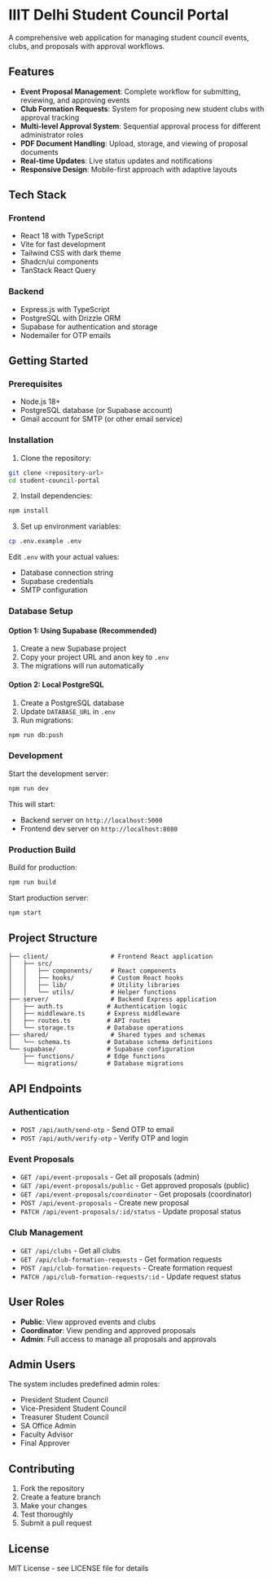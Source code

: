 # IIIT Delhi Student Council Portal

A comprehensive web application for managing student council events, clubs, and proposals with approval workflows.

## Features

- **Event Proposal Management**: Complete workflow for submitting, reviewing, and approving events
- **Club Formation Requests**: System for proposing new student clubs with approval tracking
- **Multi-level Approval System**: Sequential approval process for different administrator roles
- **PDF Document Handling**: Upload, storage, and viewing of proposal documents
- **Real-time Updates**: Live status updates and notifications
- **Responsive Design**: Mobile-first approach with adaptive layouts

## Tech Stack

### Frontend
- React 18 with TypeScript
- Vite for fast development
- Tailwind CSS with dark theme
- Shadcn/ui components
- TanStack React Query

### Backend
- Express.js with TypeScript
- PostgreSQL with Drizzle ORM
- Supabase for authentication and storage
- Nodemailer for OTP emails

## Getting Started

### Prerequisites

- Node.js 18+ 
- PostgreSQL database (or Supabase account)
- Gmail account for SMTP (or other email service)

### Installation

1. Clone the repository:
```bash
git clone <repository-url>
cd student-council-portal
```

2. Install dependencies:
```bash
npm install
```

3. Set up environment variables:
```bash
cp .env.example .env
```

Edit `.env` with your actual values:
- Database connection string
- Supabase credentials
- SMTP configuration

### Database Setup

#### Option 1: Using Supabase (Recommended)

1. Create a new Supabase project
2. Copy your project URL and anon key to `.env`
3. The migrations will run automatically

#### Option 2: Local PostgreSQL

1. Create a PostgreSQL database
2. Update `DATABASE_URL` in `.env`
3. Run migrations:
```bash
npm run db:push
```

### Development

Start the development server:
```bash
npm run dev
```

This will start:
- Backend server on `http://localhost:5000`
- Frontend dev server on `http://localhost:8080`

### Production Build

Build for production:
```bash
npm run build
```

Start production server:
```bash
npm start
```

## Project Structure

```
├── client/                 # Frontend React application
│   ├── src/
│   │   ├── components/     # React components
│   │   ├── hooks/          # Custom React hooks
│   │   ├── lib/            # Utility libraries
│   │   └── utils/          # Helper functions
├── server/                 # Backend Express application
│   ├── auth.ts            # Authentication logic
│   ├── middleware.ts      # Express middleware
│   ├── routes.ts          # API routes
│   └── storage.ts         # Database operations
├── shared/                 # Shared types and schemas
│   └── schema.ts          # Database schema definitions
└── supabase/              # Supabase configuration
    ├── functions/         # Edge functions
    └── migrations/        # Database migrations
```

## API Endpoints

### Authentication
- `POST /api/auth/send-otp` - Send OTP to email
- `POST /api/auth/verify-otp` - Verify OTP and login

### Event Proposals
- `GET /api/event-proposals` - Get all proposals (admin)
- `GET /api/event-proposals/public` - Get approved proposals (public)
- `GET /api/event-proposals/coordinator` - Get proposals (coordinator)
- `POST /api/event-proposals` - Create new proposal
- `PATCH /api/event-proposals/:id/status` - Update proposal status

### Club Management
- `GET /api/clubs` - Get all clubs
- `GET /api/club-formation-requests` - Get formation requests
- `POST /api/club-formation-requests` - Create formation request
- `PATCH /api/club-formation-requests/:id` - Update request status

## User Roles

- **Public**: View approved events and clubs
- **Coordinator**: View pending and approved proposals
- **Admin**: Full access to manage all proposals and approvals

## Admin Users

The system includes predefined admin roles:
- President Student Council
- Vice-President Student Council  
- Treasurer Student Council
- SA Office Admin
- Faculty Advisor
- Final Approver

## Contributing

1. Fork the repository
2. Create a feature branch
3. Make your changes
4. Test thoroughly
5. Submit a pull request

## License

MIT License - see LICENSE file for details